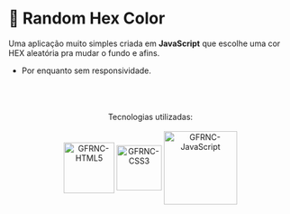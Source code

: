 # 🍭 Random Hex Color

Uma aplicação muito simples criada em <b>JavaScript</b> que escolhe uma cor HEX aleatória pra mudar o fundo e afins.
  * Por enquanto sem responsividade.

<div align="center">
  <br>
  <br>
  <br>
  Tecnologias utilizadas:
  <br>
  <br>
  <img align="center" alt="GFRNC-HTML5" width="90" src="https://img.shields.io/badge/HTML5-E34F26?style=for-the-badge&logo=html5&logoColor=white">
  <img align="center" alt="GFRNC-CSS3" width="80" src="https://img.shields.io/badge/CSS3-1572B6?style=for-the-badge&logo=css3&logoColor=white">
  <img align="center" alt="GFRNC-JavaScript" width="130" src="https://img.shields.io/badge/JavaScript-323330?style=for-the-badge&logo=javascript&logoColor=F7DF1E">
</div>
